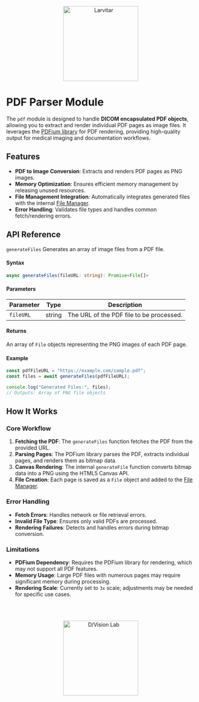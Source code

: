 <div style="text-align: center;">
    <img src="https://assets.pokemon.com/assets/cms2/img/pokedex/full/246.png" alt="Larvitar" height="200" />
</div>

# PDF Parser Module

The `pdf` module is designed to handle **DICOM encapsulated PDF objects**, allowing you to extract and render individual PDF pages as image files. It leverages the [PDFium library](https://github.com/hyzyla/pdfium) for PDF rendering, providing high-quality output for medical imaging and documentation workflows.

## Features

- **PDF to Image Conversion**: Extracts and renders PDF pages as PNG images.
- **Memory Optimization**: Ensures efficient memory management by releasing unused resources.
- **File Management Integration**: Automatically integrates generated files with the internal [File Manager](../managers/fileManager.md).
- **Error Handling**: Validates file types and handles common fetch/rendering errors.

## API Reference

`generateFiles`
Generates an array of image files from a PDF file.

#### **Syntax**

```typescript
async generateFiles(fileURL: string): Promise<File[]>
```

#### **Parameters**

| Parameter    |	Type	 | Description                               |
|--------------|-------------|-------------------------------------------|
| `fileURL`    |	string	 | The URL of the PDF file to be processed.  |   


#### **Returns**

An array of `File` objects representing the PNG images of each PDF page.

#### **Example**

```typescript
const pdfFileURL = "https://example.com/sample.pdf";
const files = await generateFiles(pdfFileURL);

console.log("Generated Files:", files);
// Outputs: Array of PNG file objects
```

## How It Works

### Core Workflow

1. **Fetching the PDF**: The `generateFiles` function fetches the PDF from the provided URL.
2. **Parsing Pages**: The PDFium library parses the PDF, extracts individual pages, and renders them as bitmap data.
3. **Canvas Rendering**: The internal `generateFile` function converts bitmap data into a PNG using the HTML5 Canvas API.
4. **File Creation**: Each page is saved as a `File` object and added to the [File Manager](../managers/fileManager.md).

### Error Handling

- **Fetch Errors**: Handles network or file retrieval errors.
- **Invalid File Type**: Ensures only valid PDFs are processed.
- **Rendering Failures**: Detects and handles errors during bitmap conversion.

### Limitations

- **PDFium Dependency**: Requires the PDFium library for rendering, which may not support all PDF features.
- **Memory Usage**: Large PDF files with numerous pages may require significant memory during processing.
- **Rendering Scale**: Currently set to `3x` scale; adjustments may be needed for specific use cases.
  
<br></br>

<div style="text-align: center;">
    <img src="https://press.r1-it.storage.cloud.it/logo_trasparent.png" alt="D/Vision Lab" height="200" />
</div>